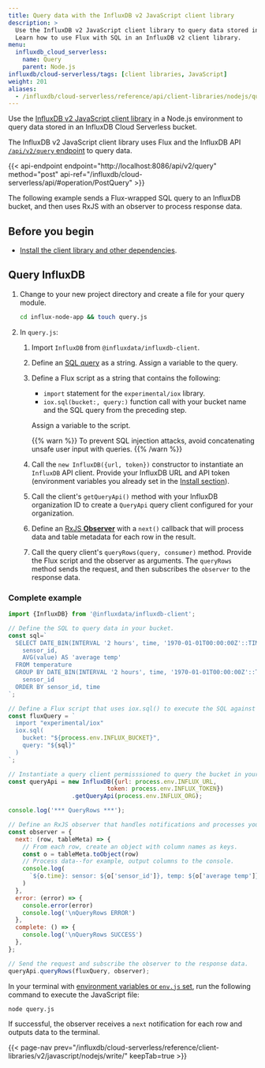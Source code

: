 ```yaml
---
title: Query data with the InfluxDB v2 JavaScript client library
description: >
  Use the InfluxDB v2 JavaScript client library to query data stored in an InfluxDB Cloud Serverless bucket.
  Learn how to use Flux with SQL in an InfluxDB v2 client library.
menu:
  influxdb_cloud_serverless:
    name: Query
    parent: Node.js
influxdb/cloud-serverless/tags: [client libraries, JavaScript]
weight: 201
aliases:
  - /influxdb/cloud-serverless/reference/api/client-libraries/nodejs/query/
---
```


Use the [InfluxDB v2 JavaScript client library](https://github.com/influxdata/influxdb-client-js) in a Node.js environment to query data stored in an InfluxDB Cloud Serverless bucket.

The InfluxDB v2 JavaScript client library uses Flux and the InfluxDB API [`/api/v2/query` endpoint](/influxdb/cloud-serverless/api/#operation/PostQuery) to query data.

{{< api-endpoint endpoint="http://localhost:8086/api/v2/query" method="post" api-ref="/influxdb/cloud-serverless/api/#operation/PostQuery" >}}

The following example sends a Flux-wrapped SQL query to an InfluxDB bucket, and then uses RxJS with an observer to process response data.

## Before you begin

- [Install the client library and other dependencies](/influxdb/cloud-serverless/reference/client-libraries/v2/javascript/nodejs/install/).

## Query InfluxDB

1. Change to your new project directory and create a file for your query module.

   ```sh
   cd influx-node-app && touch query.js
   ```

2. In `query.js`:
    1.  Import `InfluxDB` from `@influxdata/influxdb-client`.
    2.  Define an [SQL query](/influxdb/cloud-serverless/reference/sql/) as a string. Assign a variable to the query.
    3.  Define a Flux script as a string that contains the following:
        - `import` statement for the `experimental/iox` library.
        - `iox.sql(bucket:, query:)` function call with your bucket name and the SQL query from the preceding step.

        Assign a variable to the script.

        {{% warn %}}
        To prevent SQL injection attacks, avoid concatenating unsafe user input with queries.
        {{% /warn %}}
    4.  Call the `new InfluxDB({url, token})` constructor to instantiate an `InfluxDB` API client. Provide your InfluxDB URL and API token (environment variables you already set in the [Install section](/influxdb/cloud-serverless/reference/client-libraries/v2/javascript/nodejs/install/)).
    5.  Call the client's `getQueryApi()` method with your InfluxDB organization ID to create a `QueryApi` query client configured for your organization.
    6.  Define an [RxJS **Observer**](http://reactivex.io/rxjs/manual/overview.html#observer) with a `next()` callback that will process data and table metadata for each row in the result.
    7.  Call the query client's `queryRows(query, consumer)` method.
        Provide the Flux script and the observer as arguments.
        The `queryRows` method sends the request, and then subscribes the `observer` to the response data.

### Complete example

```js
import {InfluxDB} from '@influxdata/influxdb-client';

// Define the SQL to query data in your bucket.
const sql=`
  SELECT DATE_BIN(INTERVAL '2 hours', time, '1970-01-01T00:00:00Z'::TIMESTAMP) AS time,
    sensor_id,
    AVG(value) AS 'average temp'
  FROM temperature
  GROUP BY DATE_BIN(INTERVAL '2 hours', time, '1970-01-01T00:00:00Z'::TIMESTAMP),
    sensor_id
  ORDER BY sensor_id, time
`;

// Define a Flux script that uses iox.sql() to execute the SQL against the bucket.
const fluxQuery = `
  import "experimental/iox"
  iox.sql(
    bucket: "${process.env.INFLUX_BUCKET}",
    query: "${sql}"
  )
`;

// Instantiate a query client permisssioned to query the bucket in your organization.
const queryApi = new InfluxDB({url: process.env.INFLUX_URL,
                            token: process.env.INFLUX_TOKEN})
                  .getQueryApi(process.env.INFLUX_ORG);

console.log('*** QueryRows ***');

// Define an RxJS observer that handles notifications and processes your data.
const observer = {
  next: (row, tableMeta) => {
    // From each row, create an object with column names as keys.
    const o = tableMeta.toObject(row)
    // Process data--for example, output columns to the console.
    console.log(
      `${o.time}: sensor: ${o['sensor_id']}, temp: ${o['average temp']}`
    )
  },
  error: (error) => {
    console.error(error)
    console.log('\nQueryRows ERROR')
  },
  complete: () => {
    console.log('\nQueryRows SUCCESS')
  },
};

// Send the request and subscribe the observer to the response data.
queryApi.queryRows(fluxQuery, observer);
```

In your terminal with [environment variables or `env.js` set](/influxdb/cloud-serverless/reference/client-libraries/v2/javascript/nodejs/install/#configure-credentials), run the following command to execute the JavaScript file:

```sh
node query.js
```

If successful, the observer receives a `next` notification for each row and outputs data to the terminal.

{{< page-nav prev="/influxdb/cloud-serverless/reference/client-libraries/v2/javascript/nodejs/write/" keepTab=true >}}
